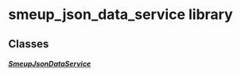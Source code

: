 


# smeup_json_data_service library











## Classes

##### [SmeupJsonDataService](../smeup_services_smeup_json_data_service/SmeupJsonDataService-class.md)



 















